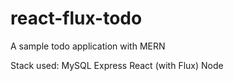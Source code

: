 # react-flux-todo

A sample todo application with MERN

Stack used:
MySQL
Express
React (with Flux)
Node

